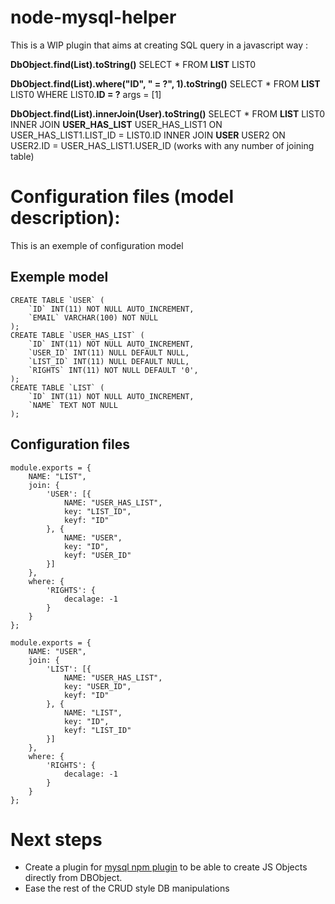 # node-mysql-helper
This is a WIP plugin that aims at creating SQL query in a javascript way :

**DbObject.find(List).toString()**
SELECT * FROM **LIST** LIST0

**DbObject.find(List).where("ID", " = ?", 1).toString()**
SELECT * FROM **LIST** LIST0 WHERE LIST0.**ID = ?**
args = [1]

**DbObject.find(List).innerJoin(User).toString()**
SELECT * FROM **LIST** LIST0 INNER JOIN **USER_HAS_LIST** USER_HAS_LIST1 ON USER_HAS_LIST1.LIST_ID = LIST0.ID INNER JOIN **USER** USER2 ON USER2.ID = USER_HAS_LIST1.USER_ID
(works with any number of joining table)

# Configuration files (model description):
This is an exemple of configuration model
## Exemple model
```
CREATE TABLE `USER` (
    `ID` INT(11) NOT NULL AUTO_INCREMENT,
    `EMAIL` VARCHAR(100) NOT NULL
);
CREATE TABLE `USER_HAS_LIST` (
    `ID` INT(11) NOT NULL AUTO_INCREMENT,
    `USER_ID` INT(11) NULL DEFAULT NULL,
    `LIST_ID` INT(11) NULL DEFAULT NULL,
    `RIGHTS` INT(11) NOT NULL DEFAULT '0',
);
CREATE TABLE `LIST` (
    `ID` INT(11) NOT NULL AUTO_INCREMENT,
    `NAME` TEXT NOT NULL
);
```

## Configuration files

```
module.exports = {
	NAME: "LIST",
	join: {
		'USER': [{
			NAME: "USER_HAS_LIST",
			key: "LIST_ID",
			keyf: "ID"
		}, {
			NAME: "USER",
			key: "ID",
			keyf: "USER_ID"
		}]
	},
	where: {
		'RIGHTS': {
			decalage: -1
		}
	}
};
```

```
module.exports = {
	NAME: "USER",
	join: {
		'LIST': [{
			NAME: "USER_HAS_LIST",
			key: "USER_ID",
			keyf: "ID"
		}, {
			NAME: "LIST",
			key: "ID",
			keyf: "LIST_ID"
		}]
	},
	where: {
		'RIGHTS': {
			decalage: -1
		}
	}
};
```

# Next steps
* Create a plugin for [mysql npm plugin](https://www.npmjs.com/package/mysql "mysql npm plugin link") to be able to create JS Objects directly from DBObject.
* Ease the rest of the CRUD style DB manipulations